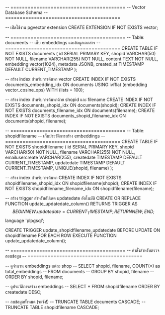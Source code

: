 -- ========================================
-- Vector Database Schema
-- ========================================

-- เปิดใช้งาน pgvector extension
CREATE EXTENSION IF NOT EXISTS vector;

-- ========================================
-- Table: documents
-- เก็บ embeddings และข้อมูลเอกสาร
-- ========================================
CREATE TABLE IF NOT EXISTS documents (
    id SERIAL PRIMARY KEY,
    shopid VARCHAR(50) NOT NULL,
    filename VARCHAR(255) NOT NULL,
    content TEXT NOT NULL,
    embedding vector(1024),
    metadata JSONB,
    created_at TIMESTAMP DEFAULT CURRENT_TIMESTAMP
);

-- สร้าง index สำหรับการค้นหา vector
CREATE INDEX IF NOT EXISTS documents_embedding_idx ON documents 
USING ivfflat (embedding vector_cosine_ops)
WITH (lists = 100);

-- สร้าง index สำหรับการค้นหาด้วย shopid และ filename
CREATE INDEX IF NOT EXISTS documents_shopid_idx ON documents(shopid);
CREATE INDEX IF NOT EXISTS documents_filename_idx ON documents(filename);
CREATE INDEX IF NOT EXISTS documents_shopid_filename_idx ON documents(shopid, filename);

-- ========================================
-- Table: shopidfilename
-- เก็บประวัติการสร้าง embeddings
-- ========================================
CREATE TABLE IF NOT EXISTS shopidfilename (
    id SERIAL PRIMARY KEY,
    shopid VARCHAR(50) NOT NULL,
    filename VARCHAR(255) NOT NULL,
    emailusercreate VARCHAR(255),
    createdate TIMESTAMP DEFAULT CURRENT_TIMESTAMP,
    updatedate TIMESTAMP DEFAULT CURRENT_TIMESTAMP,
    UNIQUE(shopid, filename)
);

-- สร้าง index สำหรับการค้นหา
CREATE INDEX IF NOT EXISTS shopidfilename_shopid_idx ON shopidfilename(shopid);
CREATE INDEX IF NOT EXISTS shopidfilename_filename_idx ON shopidfilename(filename);

-- สร้าง trigger สำหรับอัปเดต updatedate อัตโนมัติ
CREATE OR REPLACE FUNCTION update_updatedate_column()
RETURNS TRIGGER AS $$
BEGIN
    NEW.updatedate = CURRENT_TIMESTAMP;
    RETURN NEW;
END;
$$ language 'plpgsql';

CREATE TRIGGER update_shopidfilename_updatedate 
    BEFORE UPDATE ON shopidfilename 
    FOR EACH ROW 
    EXECUTE FUNCTION update_updatedate_column();

-- ========================================
-- คำสั่งสำหรับตรวจสอบข้อมูล
-- ========================================

-- ดูจำนวน embeddings แต่ละ shop
-- SELECT shopid, filename, COUNT(*) as total_embeddings 
-- FROM documents 
-- GROUP BY shopid, filename 
-- ORDER BY shopid, filename;

-- ดูประวัติการสร้าง embeddings
-- SELECT * FROM shopidfilename ORDER BY createdate DESC;

-- ลบข้อมูลทั้งหมด (ระวัง!)
-- TRUNCATE TABLE documents CASCADE;
-- TRUNCATE TABLE shopidfilename CASCADE;
